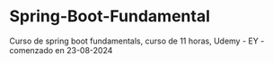 # Spring-Boot-Fundamental
Curso de spring boot fundamentals, curso de 11 horas, Udemy - EY - comenzado en 23-08-2024 
